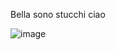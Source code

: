Bella sono stucchi
 ciao 
 
 ![image](https://user-images.githubusercontent.com/92913102/140282590-bd503ed0-8d09-420c-b6e9-ecee186dc3a5.png)
